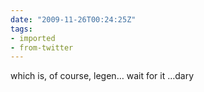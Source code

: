 ```yaml
---
date: "2009-11-26T00:24:25Z"
tags:
- imported
- from-twitter
---
```

which is, of course, legen… wait for it …dary
